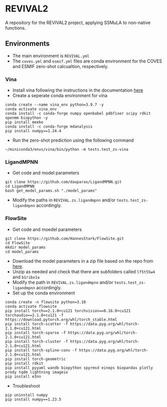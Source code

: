 # REVIVAL2
A repository for the REVIVAL2 project, applying SSMuLA to non-native functions.

## Environments
* The main environment is `REVIVAL.yml`
* The `coves.yml` and `esmif.yml` files are conda environment for the COVES and ESMIF zero-shot calcualtion, respectively.

### Vina
* Install vina following the instructions in the documentation [here](https://autodock-vina.readthedocs.io/en/latest/installation.html)
* Create a seperate conda environment for vina
```
conda create --name vina_env python=3.9.7 -y
conda activate vina_env
conda install -c conda-forge numpy openbabel pdbfixer scipy rdkit openmm biopython -y
pip install meeko
conda install -c conda-forge mdanalysis
pip install numpy==1.24.4
```
* Run the zero-shot prediction using the following command
```
~/miniconda3/envs/vina/bin/python -m tests.test_zs-vina
```

### LigandMPNN
* Get code and model parameters
```
git clone https://github.com/dauparas/LigandMPNN.git
cd LigandMPNN
bash get_model_params.sh "./model_params"
```
* Modify the paths in `REVIVAL.zs.ligandmpnn` and/or `tests.test_zs-ligandmpnn` accordingly.

### FlowSite
* Get code and moedel parameters
```
git clone https://github.com/HannesStark/FlowSite.git
cd FlowSite
mkdir model_params
cd model_params
```
* Download the model parameters in a zip file based on the repo from [here](https://drive.google.com/file/d/1QGQ6U3BDlEZ682yv7dLo2wbuulOPArSY/view?usp=sharing).
* Unzip as needed and check that there are subfolders called `lf5t55w4` and `b1ribx1a`
* Modify the path in `REVIVAL.zs.ligandmpnn` and/or `tests.test_zs-ligandmpnn` accordingly.
* Set up the conda environment
```
conda create -n flowsite python=3.10
conda activate flowsite
pip install torch==2.1.0+cu121 torchvision==0.16.0+cu121 torchaudio==2.1.0+cu121 -f https://download.pytorch.org/whl/torch_stable.html
pip install torch-scatter -f https://data.pyg.org/whl/torch-2.1.0+cu121.html
pip install torch-sparse -f https://data.pyg.org/whl/torch-2.1.0+cu121.html
pip install torch-cluster -f https://data.pyg.org/whl/torch-2.1.0+cu121.html
pip install torch-spline-conv -f https://data.pyg.org/whl/torch-2.1.0+cu121.html
pip install torch-geometric
pip install rdkit
pip install pyyaml wandb biopython spyrmsd einops biopandas plotly prody tqdm lightning imageio
pip install e3nn
```
* Troubleshoot
```
pip uninstall numpy
pip install numpy==1.23.5
```